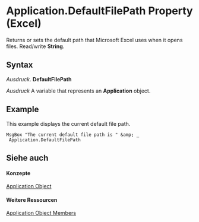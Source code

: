 
# Application.DefaultFilePath Property (Excel)

Returns or sets the default path that Microsoft Excel uses when it opens files. Read/write  **String**.


## Syntax

 _Ausdruck_. **DefaultFilePath**

 _Ausdruck_ A variable that represents an **Application** object.


## Example

This example displays the current default file path.


```
MsgBox "The current default file path is " &amp; _ 
 Application.DefaultFilePath
```


## Siehe auch


#### Konzepte


[Application Object](19b73597-5cf9-4f56-8227-b5211f657f6f.md)
#### Weitere Ressourcen


[Application Object Members](http://msdn.microsoft.com/library/4cb9ca42-8d07-cc9c-2d80-4eb9a5921e1e%28Office.15%29.aspx)